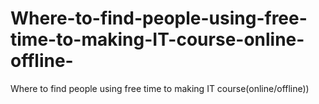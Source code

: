 # Where-to-find-people-using-free-time-to-making-IT-course-online-offline-
Where to find people using free time to making IT course(online/offline))
